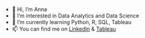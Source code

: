 - 👋 Hi, I’m Anna
- 👀 I’m interested in Data Analytics and Data Science
- 🌱 I’m currently learning Python, R, SQL, Tableau
- 📫 You can find me on [LinkedIn](https://www.linkedin.com/in/anna-mandoki/) & [Tableau](https://public.tableau.com/app/profile/anna.mandoki)

<!---
annamandoki/annamandoki is a ✨ special ✨ repository because its `README.md` (this file) appears on your GitHub profile.
You can click the Preview link to take a look at your changes.
--->
